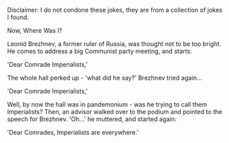Disclaimer: I do not condone these jokes, they are from a collection of jokes I found.

Now, Where Was I?

Leonid Brezhnev, a former ruler of Russia, was thought not to be too bright. He comes to address a big Communist party meeting, and starts:

'Dear Comrade Imperialists,'

The whole hall perked up - 'what did he say?' Brezhnev tried again...

'Dear Comrade Imperialists,'

Well, by now the hall was in pandemonium - was he trying to call them Imperialists? Then, an advisor walked over to the podium and pointed to the speech for Brezhnev. 'Oh...' he muttered, and started again:

'Dear Comrades, Imperialists are everywhere.'

